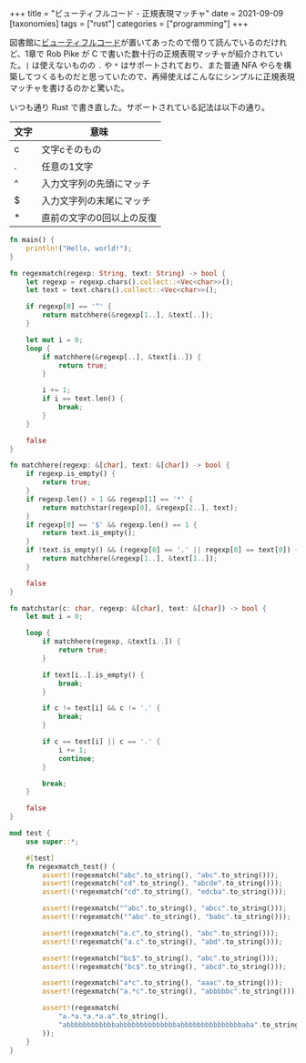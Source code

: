 +++
title = "ビューティフルコード - 正規表現マッチャ"
date = 2021-09-09
[taxonomies]
tags = ["rust"]
categories = ["programming"]
+++

図書館に[ビューティフルコード](https://www.oreilly.co.jp/books/9784873113630/)が置いてあったので借りて読んでいるのだけれど、1章で Rob Pike が C で書いた数十行の正規表現マッチャが紹介されていた。`|` は使えないものの `.` や `*` はサポートされており、また普通 NFA やらを構築してつくるものだと思っていたので、再帰使えばこんなにシンプルに正規表現マッチャを書けるのかと驚いた。

いつも通り Rust で書き直した。サポートされている記法は以下の通り。

|文字|意味|
|---|---|
|c|文字cそのもの|
|.|任意の1文字|
|^|入力文字列の先頭にマッチ|
|$|入力文字列の末尾にマッチ|
|*|直前の文字の0回以上の反復|


```rs
fn main() {
    println!("Hello, world!");
}

fn regexmatch(regexp: String, text: String) -> bool {
    let regexp = regexp.chars().collect::<Vec<char>>();
    let text = text.chars().collect::<Vec<char>>();

    if regexp[0] == '^' {
        return matchhere(&regexp[1..], &text[..]);
    }

    let mut i = 0;
    loop {
        if matchhere(&regexp[..], &text[i..]) {
            return true;
        }

        i += 1;
        if i == text.len() {
            break;
        }
    }

    false
}

fn matchhere(regexp: &[char], text: &[char]) -> bool {
    if regexp.is_empty() {
        return true;
    }
    if regexp.len() > 1 && regexp[1] == '*' {
        return matchstar(regexp[0], &regexp[2..], text);
    }
    if regexp[0] == '$' && regexp.len() == 1 {
        return text.is_empty();
    }
    if !text.is_empty() && (regexp[0] == '.' || regexp[0] == text[0]) {
        return matchhere(&regexp[1..], &text[1..]);
    }

    false
}

fn matchstar(c: char, regexp: &[char], text: &[char]) -> bool {
    let mut i = 0;

    loop {
        if matchhere(regexp, &text[i..]) {
            return true;
        }

        if text[i..].is_empty() {
            break;
        }

        if c != text[i] && c != '.' {
            break;
        }

        if c == text[i] || c == '.' {
            i += 1;
            continue;
        }

        break;
    }

    false
}

mod test {
    use super::*;

    #[test]
    fn regexmatch_test() {
        assert!(regexmatch("abc".to_string(), "abc".to_string()));
        assert!(regexmatch("cd".to_string(), "abcde".to_string()));
        assert!(!regexmatch("cd".to_string(), "edcba".to_string()));

        assert!(regexmatch("^abc".to_string(), "abcc".to_string()));
        assert!(!regexmatch("^abc".to_string(), "babc".to_string()));

        assert!(regexmatch("a.c".to_string(), "abc".to_string()));
        assert!(!regexmatch("a.c".to_string(), "abd".to_string()));

        assert!(regexmatch("bc$".to_string(), "abc".to_string()));
        assert!(!regexmatch("bc$".to_string(), "abcd".to_string()));

        assert!(regexmatch("a*c".to_string(), "aaac".to_string()));
        assert!(regexmatch("a.*c".to_string(), "abbbbbc".to_string()));

        assert!(regexmatch(
            "a.*a.*a.*a.a".to_string(),
            "abbbbbbbbbbbbabbbbbbbbbbbbbbabbbbbbbbbbbbbbbaba".to_string()
        ));
    }
}
```
